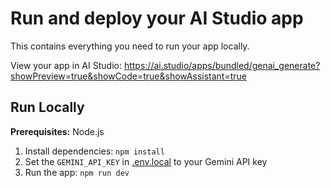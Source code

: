 # Run and deploy your AI Studio app

This contains everything you need to run your app locally.

View your app in AI Studio: https://ai.studio/apps/bundled/genai_generate?showPreview=true&showCode=true&showAssistant=true

## Run Locally

**Prerequisites:**  Node.js


1. Install dependencies:
   `npm install`
2. Set the `GEMINI_API_KEY` in [.env.local](.env.local) to your Gemini API key
3. Run the app:
   `npm run dev`
